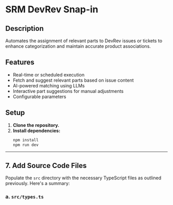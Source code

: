 # SRM DevRev Snap-in

## Description

Automates the assignment of relevant parts to DevRev issues or tickets to enhance categorization and maintain accurate product associations.

## Features

- Real-time or scheduled execution
- Fetch and suggest relevant parts based on issue content
- AI-powered matching using LLMs
- Interactive part suggestions for manual adjustments
- Configurable parameters

## Setup

1. **Clone the repository.**
2. **Install dependencies:**
   ```bash
   npm install
   npm run dev


---

## **7. Add Source Code Files**

Populate the `src` directory with the necessary TypeScript files as outlined previously. Here's a summary:

### **a. `src/types.ts`**
